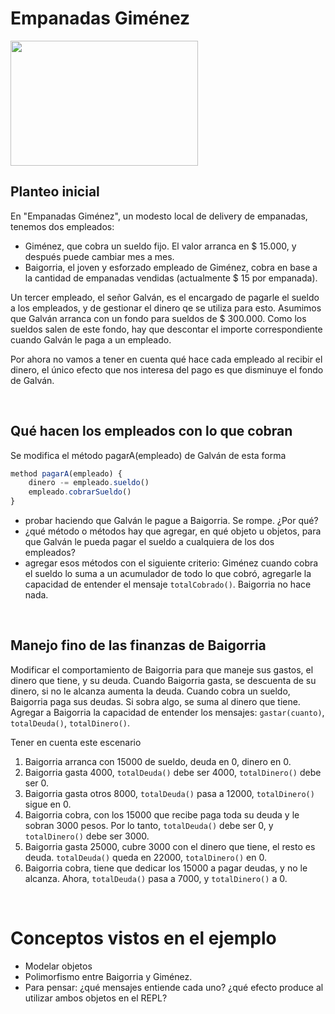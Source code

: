 
# Empanadas Giménez

<img src="img/empanadasGimenez.png" height="200" width="300">

## Planteo inicial

En "Empanadas Giménez", un modesto local de delivery de empanadas, tenemos dos empleados:

* Giménez, que cobra un sueldo fijo. El valor arranca en $ 15.000, y después puede cambiar mes a mes.
* Baigorria, el joven y esforzado empleado de Giménez, cobra en base a la cantidad de empanadas vendidas (actualmente $ 15 por empanada).

Un tercer empleado, el señor Galván, es el encargado de pagarle el sueldo a los empleados, y de gestionar el dinero qe se utiliza para esto. Asumimos que Galván arranca con un fondo para sueldos de $ 300.000. Como los sueldos salen de este fondo, hay que descontar el importe correspondiente cuando Galván le paga a un empleado.

Por ahora no vamos a tener en cuenta qué hace cada empleado al recibir el dinero, el único efecto que nos interesa del pago es que disminuye el fondo de Galván.


<br>

## Qué hacen los empleados con lo que cobran

Se modifica el método pagarA(empleado) de Galván de esta forma

```javascript
method pagarA(empleado) {
    dinero -= empleado.sueldo()
    empleado.cobrarSueldo()
}
```
- probar haciendo que Galván le pague a Baigorria. Se rompe. ¿Por qué?
- ¿qué método o métodos hay que agregar, en qué objeto u objetos, para que Galván le pueda pagar el sueldo a cualquiera de los dos empleados?
- agregar esos métodos con el siguiente criterio: Giménez cuando cobra el sueldo lo suma a un acumulador de todo lo que cobró, agregarle la capacidad de entender el mensaje `totalCobrado()`. Baigorria no hace nada.


<br>

## Manejo fino de las finanzas de Baigorria

Modificar el comportamiento de Baigorria para que maneje sus gastos, el dinero que tiene, y su deuda. Cuando Baigorria gasta, se descuenta de su dinero, si no le alcanza aumenta la deuda. Cuando cobra un sueldo, Baigorria paga sus deudas. Si sobra algo, se suma al dinero que tiene. Agregar a Baigorria la capacidad de entender los mensajes: `gastar(cuanto)`, `totalDeuda()`, `totalDinero()`. 

Tener en cuenta este escenario
1. Baigorria arranca con 15000 de sueldo, deuda en 0, dinero en 0.
1. Baigorria gasta 4000, `totalDeuda()` debe ser 4000, `totalDinero()` debe ser 0.
1. Baigorria gasta otros 8000, `totalDeuda()` pasa a 12000, `totalDinero()` sigue en 0.
1. Baigorria cobra, con los 15000 que recibe paga toda su deuda y le sobran 3000 pesos. Por lo tanto, 
`totalDeuda()` debe ser 0, y `totalDinero()` debe ser 3000.
1. Baigorria gasta 25000, cubre 3000 con el dinero que tiene, el resto es deuda. `totalDeuda()` 
queda en 22000, `totalDinero()` en 0.
1. Baigorria cobra, tiene que dedicar los 15000 a pagar deudas, y no le alcanza. Ahora, `totalDeuda()` 
pasa a 7000, y `totalDinero()` a 0.


<br>

# Conceptos vistos en el ejemplo

* Modelar objetos
* Polimorfismo entre Baigorria y Giménez. 
 * Para pensar: ¿qué mensajes entiende cada uno? ¿qué efecto produce al utilizar ambos objetos en el REPL?

